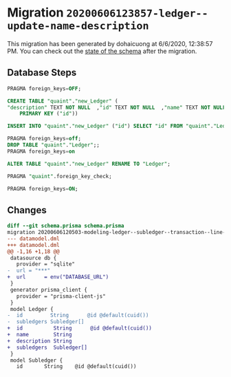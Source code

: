 # Migration `20200606123857-ledger--update-name-description`

This migration has been generated by dohaicuong at 6/6/2020, 12:38:57 PM.
You can check out the [state of the schema](./schema.prisma) after the migration.

## Database Steps

```sql
PRAGMA foreign_keys=OFF;

CREATE TABLE "quaint"."new_Ledger" (
"description" TEXT NOT NULL  ,"id" TEXT NOT NULL  ,"name" TEXT NOT NULL  ,
    PRIMARY KEY ("id"))

INSERT INTO "quaint"."new_Ledger" ("id") SELECT "id" FROM "quaint"."Ledger"

PRAGMA foreign_keys=off;
DROP TABLE "quaint"."Ledger";;
PRAGMA foreign_keys=on

ALTER TABLE "quaint"."new_Ledger" RENAME TO "Ledger";

PRAGMA "quaint".foreign_key_check;

PRAGMA foreign_keys=ON;
```

## Changes

```diff
diff --git schema.prisma schema.prisma
migration 20200606120503-modeling-ledger--subledger--transaction--line-item-and-account..20200606123857-ledger--update-name-description
--- datamodel.dml
+++ datamodel.dml
@@ -1,16 +1,18 @@
 datasource db {
   provider = "sqlite"
-  url = "***"
+  url      = env("DATABASE_URL")
 }
 generator prisma_client {
   provider = "prisma-client-js"
 }
 model Ledger {
-  id         String      @id @default(cuid())
-  subledgers Subledger[]
+  id          String      @id @default(cuid())
+  name        String
+  description String
+  subledgers  Subledger[]
 }
 model Subledger {
   id       String    @id @default(cuid())
```


